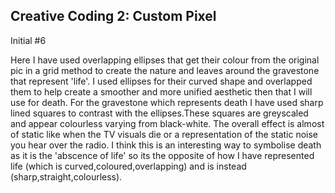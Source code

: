 ## Creative Coding 2: Custom Pixel
Initial #6

Here I have used overlapping ellipses that get their colour from the original pic in a grid method to create the nature and leaves around the gravestone that represent 'life'. I used ellipses for their curved shape and overlapped them to help create a smoother and more unified aesthetic then that I will use for death. For the gravestone which represents death I have used sharp lined squares to contrast with the ellipses.These squares are greyscaled and appear colourless varying from black-white. The overall effect is almost of static like when the TV visuals die or a representation of the static noise you hear over the radio. I think this is an interesting way to symbolise death as it is the 'abscence of life' so its the opposite of how I have represented life (which is curved,coloured,overlapping) and is instead (sharp,straight,colourless).